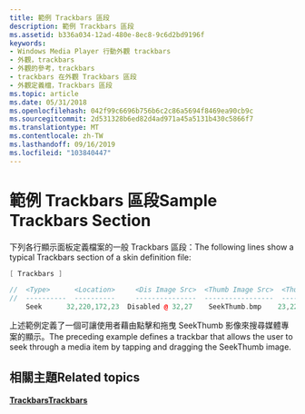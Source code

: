 ```yaml
---
title: 範例 Trackbars 區段
description: 範例 Trackbars 區段
ms.assetid: b336a034-12ad-480e-8ec8-9c6d2bd9196f
keywords:
- Windows Media Player 行動外觀 trackbars
- 外觀，trackbars
- 外觀的參考，trackbars
- trackbars 在外觀 Trackbars 區段
- 外觀定義檔，Trackbars 區段
ms.topic: article
ms.date: 05/31/2018
ms.openlocfilehash: 042f99c6696b756b6c2c86a5694f8469ea90cb9c
ms.sourcegitcommit: 2d531328b6ed82d4ad971a45a5131b430c5866f7
ms.translationtype: MT
ms.contentlocale: zh-TW
ms.lasthandoff: 09/16/2019
ms.locfileid: "103840447"
---
```

# <a name="sample-trackbars-section"></a><span data-ttu-id="59fa3-108">範例 Trackbars 區段</span><span class="sxs-lookup"><span data-stu-id="59fa3-108">Sample Trackbars Section</span></span>

<span data-ttu-id="59fa3-109">下列各行顯示面板定義檔案的一般 Trackbars 區段：</span><span class="sxs-lookup"><span data-stu-id="59fa3-109">The following lines show a typical Trackbars section of a skin definition file:</span></span>


```C++
[ Trackbars ]

//  <Type>      <Location>     <Dis Image Src>  <Thumb Image Src>  <Thumb Size>
//  ----------  ----------     ---------------  -----------------  ------------
    Seek      32,220,172,23  Disabled @ 32,27    SeekThumb.bmp    23,22

```



<span data-ttu-id="59fa3-110">上述範例定義了一個可讓使用者藉由點擊和拖曳 SeekThumb 影像來搜尋媒體專案的顯示。</span><span class="sxs-lookup"><span data-stu-id="59fa3-110">The preceding example defines a trackbar that allows the user to seek through a media item by tapping and dragging the SeekThumb image.</span></span>

## <a name="related-topics"></a><span data-ttu-id="59fa3-111">相關主題</span><span class="sxs-lookup"><span data-stu-id="59fa3-111">Related topics</span></span>

<dl> <dt>

[<span data-ttu-id="59fa3-112">**Trackbars**</span><span class="sxs-lookup"><span data-stu-id="59fa3-112">**Trackbars**</span></span>](trackbars.md)
</dt> </dl>

 

 




